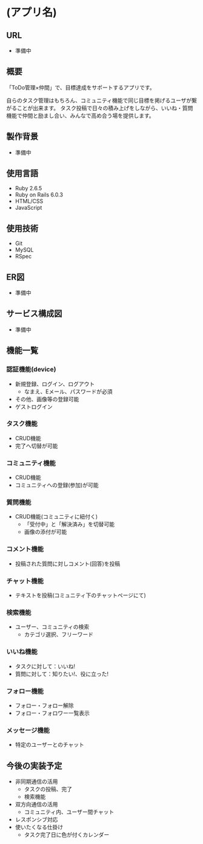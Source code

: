 # (アプリ名)

## URL
- 準備中
## 概要
「ToDo管理×仲間」で、目標達成をサポートするアプリです。

自らのタスク管理はもちろん、コミュニティ機能で同じ目標を掲げるユーザが繋がることが出来ます。
タスク投稿で日々の積み上げをしながら、いいね・質問機能で仲間と励まし合い、みんなで高め合う場を提供します。

## 製作背景
- 準備中
## 使用言語
- Ruby 2.6.5
- Ruby on Rails 6.0.3
- HTML/CSS
- JavaScript
## 使用技術
- Git
- MySQL
- RSpec
## ER図
- 準備中
## サービス構成図
- 準備中
## 機能一覧
### 認証機能(device)
- 新規登録、ログイン、ログアウト
  - なまえ、Eメール、パスワードが必須
- その他、画像等の登録可能
- ゲストログイン
### タスク機能
- CRUD機能
- 完了へ切替が可能
### コミュニティ機能
- CRUD機能
- コミュニティへの登録(参加)が可能
### 質問機能
- CRUD機能(コミュニティに紐付く)
  - 「受付中」と「解決済み」を切替可能
  - 画像の添付が可能
### コメント機能
- 投稿された質問に対しコメント(回答)を投稿
### チャット機能
- テキストを投稿(コミュニティ下のチャットページにて)
### 検索機能
- ユーザー、コミュニティの検索
  - カテゴリ選択、フリーワード
### いいね機能
- タスクに対して：いいね!
- 質問に対して：知りたい!、役に立った!
### フォロー機能
- フォロー・フォロー解除
- フォロー・フォロワー一覧表示
### メッセージ機能
- 特定のユーザーとのチャット
## 今後の実装予定
- 非同期通信の活用
  - タスクの投稿、完了
  - 検索機能
- 双方向通信の活用
  - コミュニティ内、ユーザー間チャット
- レスポンシブ対応
- 使いたくなる仕掛け
  - タスク完了日に色が付くカレンダー
